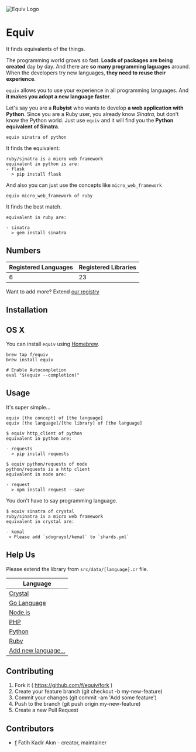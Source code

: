 ![Equiv Logo](https://rawgit.com/f/equiv/master/asset/equiv-logo.svg)

# Equiv

It finds equivalents of the things.

The programming world grows so fast. **Loads of packages are being created** day by
day. And there are **so many programming laguages** around. When the developers try
new languages, **they need to reuse their experience**.

`equiv` allows you to use your experience in all programming languages. And **it
makes you adopt a new language faster**.

Let's say you are a **Rubyist** who wants to develop **a web application with Python**.
Since you are a Ruby user, you already know *Sinatra*, but don't know the Python world.
Just use `equiv` and it will find you the **Python equivalent of Sinatra**.
```
equiv sinatra of python
```

It finds the equivalent:
```
ruby/sinatra is a micro web framework
equivalent in python is are:
- flask
  > pip install flask
```

And also you can just use the concepts like `micro_web_framework`
```
equiv micro_web_framework of ruby
```

It finds the best match.
```
equivalent in ruby are:

- sinatra
  > gem install sinatra
```

## Numbers

| Registered Languages | Registered Libraries |
| -------------------- | -------------------- |
| 6 | 23 |

Want to add more? Extend [our registry](https://github.com/f/equiv/tree/master/src/data)

## Installation

## OS X

You can install `equiv` using [Homebrew](http://brew.sh).

```
brew tap f/equiv
brew install equiv

# Enable Autocompletion
eval "$(equiv --completion)"
```

## Usage

It's super simple...

```
equiv [the concept] of [the language]
equiv [the language]/[the library] of [the language]
```

```
$ equiv http_client of python
equivalent in python are:

- requests
  > pip install requests
```

```
$ equiv python/requests of node
python/requests is a http client
equivalent in node are:

- request
  > npm install request --save
```

You don't have to say programming language.

```
$ equiv sinatra of crystal
ruby/sinatra is a micro web framework
equivalent in crystal are:

- kemal
 > Please add `sdogruyol/kemal` to `shards.yml`
```

## Help Us

Please extend the library from `src/data/[language].cr` file.

| Language |
| -------- |
| [Crystal](https://github.com/f/equiv/edit/master/src/data/crystal.cr) |
| [Go Language](https://github.com/f/equiv/edit/master/src/data/golang.cr) |
| [Node.js](https://github.com/f/equiv/edit/master/src/data/node.cr) |
| [PHP](https://github.com/f/equiv/edit/master/src/data/php.cr) |
| [Python](https://github.com/f/equiv/edit/master/src/data/python.cr) |
| [Ruby](https://github.com/f/equiv/edit/master/src/data/ruby.cr) |
| [Add new language...](https://github.com/f/equiv/new/master/src/data?filename=language.cr&value=Equiv%3A%3ALanguage.add%20%22language%22%2C%20%22The%20New%20Language%22%2C%20%7B%0A%20%20concept%3A%20%5B%0A%20%20%20%20%7B%0A%20%20%20%20%20%20name%3A%20%20%20%20%22library%22%2C%0A%20%20%20%20%20%20install%3A%20%22library%20install%20command%22%2C%0A%20%20%20%20%7D%2C%0A%20%20%5D%2C%0A%7D) |

## Contributing

1. Fork it ( https://github.com/f/equiv/fork )
2. Create your feature branch (git checkout -b my-new-feature)
3. Commit your changes (git commit -am 'Add some feature')
4. Push to the branch (git push origin my-new-feature)
5. Create a new Pull Request

## Contributors

- [f](https://github.com/f) Fatih Kadir Akın - creator, maintainer
